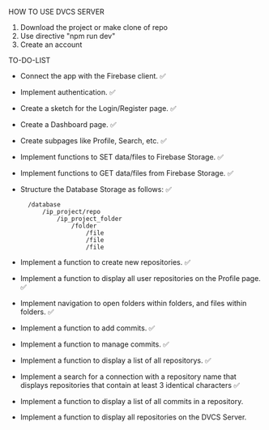 HOW TO USE DVCS SERVER 

1. Download the project or make clone of repo
2. Use directive "npm run dev"
3. Create an account

TO-DO-LIST

- Connect the app with the Firebase client. :white_check_mark:
- Implement authentication. :white_check_mark:
- Create a sketch for the Login/Register page. :white_check_mark:
- Create a Dashboard page. :white_check_mark:
- Create subpages like Profile, Search, etc. :white_check_mark:
- Implement functions to SET data/files to Firebase Storage. :white_check_mark:
- Implement functions to GET data/files from Firebase Storage. :white_check_mark:
- Structure the Database Storage as follows: :white_check_mark:
  
        /database
            /ip_project/repo
                /ip_project_folder
                    /folder
                        /file
                        /file
                        /file

- Implement a function to create new repositories. :white_check_mark:
- Implement a function to display all user repositories on the Profile page. :white_check_mark:
- Implement navigation to open folders within folders, and files within folders. :white_check_mark:
- Implement a function to add commits. :white_check_mark:
- Implement a function to manage commits. :white_check_mark:
- Implement a function to display a list of all repositorys. :white_check_mark:
- Implement a search for a connection with a repository name that displays repositories that contain at least 3 identical characters :white_check_mark:
- Implement a function to display a list of all commits in a repository.
- Implement a function to display all repositories on the DVCS Server.


